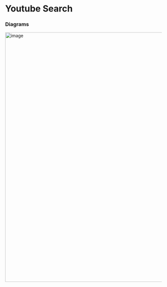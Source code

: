 # Youtube Search
### Diagrams
<img width="800" alt="image" src="https://github.com/user-attachments/assets/8f0293c3-0d30-47fb-a24a-48b3aa5cd395" />
